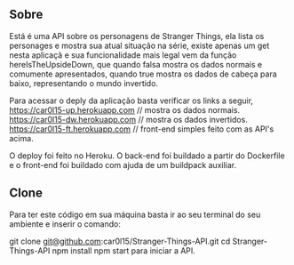 ## Sobre

Está é uma API sobre os personagens de Stranger Things,
ela lista os personages e mostra sua atual situação na série,
existe apenas um get nesta aplicaçã e sua funcionalidade mais 
legal vem da função hereIsTheUpsideDown, que quando falsa mostra os
dados normais e comumente apresentados, quando true mostra
os dados de cabeça para baixo, representando o mundo invertido.

Para acessar o deply da aplicação basta verificar os links a seguir,
https://car0l15-up.herokuapp.com   // mostra os dados normais.
https://car0l15-dw.herokuapp.com   // mostra os dados invertidos.
https://car0l15-ft.herokuapp.com  // front-end simples feito com as API's acima.

O deploy foi feito no Heroku. O back-end foi buildado a partir do Dockerfile e
o front-end foi buildado com ajuda de um buildpack auxiliar.

## Clone
Para ter este código em sua máquina basta ir ao seu terminal do seu ambiente e inserir o comando:

git clone git@github.com:car0l15/Stranger-Things-API.git
cd Stranger-Things-API
npm install
npm start para iniciar a API.
